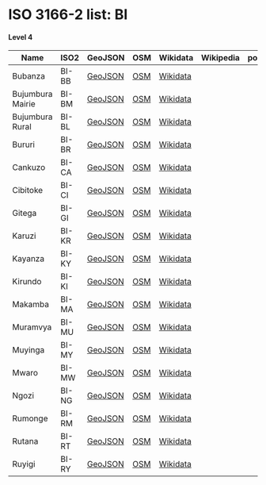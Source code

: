 # ISO 3166-2 list: BI


#### Level 4
Name | ISO2 | GeoJSON | OSM | Wikidata | Wikipedia | population 
--- | --- | --- | --- | --- | --- | --: 
Bubanza | BI-BB | [GeoJSON](../../geojson/q8/iso2/BI/BI-BB.geojson) | [OSM](https://www.openstreetmap.org/relation/1700314) | [Wikidata](https://www.wikidata.org/wiki/Q460538) |  | 
Bujumbura Mairie | BI-BM | [GeoJSON](../../geojson/q8/iso2/BI/BI-BM.geojson) | [OSM](https://www.openstreetmap.org/relation/1694988) | [Wikidata](https://www.wikidata.org/wiki/Q1816580) |  | 
Bujumbura Rural | BI-BL | [GeoJSON](../../geojson/q8/iso2/BI/BI-BL.geojson) | [OSM](https://www.openstreetmap.org/relation/1695013) | [Wikidata](https://www.wikidata.org/wiki/Q645043) |  | 
Bururi | BI-BR | [GeoJSON](../../geojson/q8/iso2/BI/BI-BR.geojson) | [OSM](https://www.openstreetmap.org/relation/1695014) | [Wikidata](https://www.wikidata.org/wiki/Q431385) |  | 
Cankuzo | BI-CA | [GeoJSON](../../geojson/q8/iso2/BI/BI-CA.geojson) | [OSM](https://www.openstreetmap.org/relation/1695104) | [Wikidata](https://www.wikidata.org/wiki/Q645033) |  | 
Cibitoke | BI-CI | [GeoJSON](../../geojson/q8/iso2/BI/BI-CI.geojson) | [OSM](https://www.openstreetmap.org/relation/1700315) | [Wikidata](https://www.wikidata.org/wiki/Q505596) |  | 
Gitega | BI-GI | [GeoJSON](../../geojson/q8/iso2/BI/BI-GI.geojson) | [OSM](https://www.openstreetmap.org/relation/1700324) | [Wikidata](https://www.wikidata.org/wiki/Q720843) |  | 
Karuzi | BI-KR | [GeoJSON](../../geojson/q8/iso2/BI/BI-KR.geojson) | [OSM](https://www.openstreetmap.org/relation/1700328) | [Wikidata](https://www.wikidata.org/wiki/Q735463) |  | 
Kayanza | BI-KY | [GeoJSON](../../geojson/q8/iso2/BI/BI-KY.geojson) | [OSM](https://www.openstreetmap.org/relation/1700316) | [Wikidata](https://www.wikidata.org/wiki/Q720848) |  | 
Kirundo | BI-KI | [GeoJSON](../../geojson/q8/iso2/BI/BI-KI.geojson) | [OSM](https://www.openstreetmap.org/relation/1700329) | [Wikidata](https://www.wikidata.org/wiki/Q600840) |  | 
Makamba | BI-MA | [GeoJSON](../../geojson/q8/iso2/BI/BI-MA.geojson) | [OSM](https://www.openstreetmap.org/relation/1695019) | [Wikidata](https://www.wikidata.org/wiki/Q823740) |  | 
Muramvya | BI-MU | [GeoJSON](../../geojson/q8/iso2/BI/BI-MU.geojson) | [OSM](https://www.openstreetmap.org/relation/1700317) | [Wikidata](https://www.wikidata.org/wiki/Q671086) |  | 
Muyinga | BI-MY | [GeoJSON](../../geojson/q8/iso2/BI/BI-MY.geojson) | [OSM](https://www.openstreetmap.org/relation/1700330) | [Wikidata](https://www.wikidata.org/wiki/Q822571) |  | 
Mwaro | BI-MW | [GeoJSON](../../geojson/q8/iso2/BI/BI-MW.geojson) | [OSM](https://www.openstreetmap.org/relation/1700318) | [Wikidata](https://www.wikidata.org/wiki/Q847718) |  | 
Ngozi | BI-NG | [GeoJSON](../../geojson/q8/iso2/BI/BI-NG.geojson) | [OSM](https://www.openstreetmap.org/relation/1700331) | [Wikidata](https://www.wikidata.org/wiki/Q720852) |  | 
Rumonge | BI-RM | [GeoJSON](../../geojson/q8/iso2/BI/BI-RM.geojson) | [OSM](https://www.openstreetmap.org/relation/7318716) | [Wikidata](https://www.wikidata.org/wiki/Q20669646) |  | 
Rutana | BI-RT | [GeoJSON](../../geojson/q8/iso2/BI/BI-RT.geojson) | [OSM](https://www.openstreetmap.org/relation/1695020) | [Wikidata](https://www.wikidata.org/wiki/Q822566) |  | 
Ruyigi | BI-RY | [GeoJSON](../../geojson/q8/iso2/BI/BI-RY.geojson) | [OSM](https://www.openstreetmap.org/relation/1695105) | [Wikidata](https://www.wikidata.org/wiki/Q822578) |  | 
